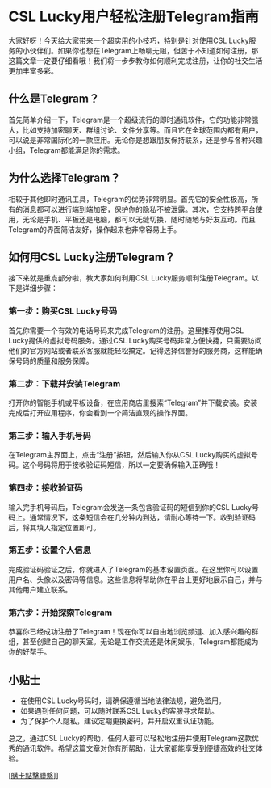 # CSL Lucky用户轻松注册Telegram指南

大家好呀！今天给大家带来一个超实用的小技巧，特别是针对使用CSL Lucky服务的小伙伴们。如果你也想在Telegram上畅聊无阻，但苦于不知道如何注册，那这篇文章一定要仔细看哦！我们将一步步教你如何顺利完成注册，让你的社交生活更加丰富多彩。

## 什么是Telegram？

首先简单介绍一下，Telegram是一个超级流行的即时通讯软件，它的功能非常强大，比如支持加密聊天、群组讨论、文件分享等。而且它在全球范围内都有用户，可以说是非常国际化的一款应用。无论你是想跟朋友保持联系，还是参与各种兴趣小组，Telegram都能满足你的需求。

## 为什么选择Telegram？

相较于其他即时通讯工具，Telegram的优势非常明显。首先它的安全性极高，所有的消息都可以进行端到端加密，保护你的隐私不被泄露。其次，它支持跨平台使用，无论是手机、平板还是电脑，都可以无缝切换，随时随地与好友互动。而且Telegram的界面简洁友好，操作起来也非常容易上手。

## 如何用CSL Lucky注册Telegram？

接下来就是重点部分啦，教大家如何利用CSL Lucky服务顺利注册Telegram。以下是详细步骤：

### 第一步：购买CSL Lucky号码

首先你需要一个有效的电话号码来完成Telegram的注册。这里推荐使用CSL Lucky提供的虚拟号码服务。通过CSL Lucky购买号码非常方便快捷，只需要访问他们的官方网站或者联系客服就能轻松搞定。记得选择信誉好的服务商，这样能确保号码的质量和服务保障。

### 第二步：下载并安装Telegram

打开你的智能手机或平板设备，在应用商店里搜索“Telegram”并下载安装。安装完成后打开应用程序，你会看到一个简洁直观的操作界面。

### 第三步：输入手机号码

在Telegram主界面上，点击“注册”按钮，然后输入你从CSL Lucky购买的虚拟号码。这个号码将用于接收验证码短信，所以一定要确保输入正确哦！

### 第四步：接收验证码

输入完手机号码后，Telegram会发送一条包含验证码的短信到你的CSL Lucky号码上。通常情况下，这条短信会在几分钟内到达，请耐心等待一下。收到验证码后，将其填入指定位置即可。

### 第五步：设置个人信息

完成验证码验证之后，你就进入了Telegram的基本设置页面。在这里你可以设置用户名、头像以及密码等信息。这些信息将帮助你在平台上更好地展示自己，并与其他用户建立联系。

### 第六步：开始探索Telegram

恭喜你已经成功注册了Telegram！现在你可以自由地浏览频道、加入感兴趣的群组，甚至创建自己的聊天室。无论是工作交流还是休闲娱乐，Telegram都能成为你的好帮手。

## 小贴士

- 在使用CSL Lucky号码时，请确保遵循当地法律法规，避免滥用。
- 如果遇到任何问题，可以随时联系CSL Lucky的客服寻求帮助。
- 为了保护个人隐私，建议定期更换密码，并开启双重认证功能。

总之，通过CSL Lucky的帮助，任何人都可以轻松地注册并使用Telegram这款优秀的通讯软件。希望这篇文章对你有所帮助，让大家都能享受到便捷高效的社交体验。

[[購卡點擊聯繫](https://t.me/s/esim1088)]]